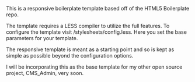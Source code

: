 This is a responsive boilerplate template based off of the HTML5 Boilerplate repo.

The template requires a LESS compiler to utilize the full features. To configure the template visit /stylesheets/config.less. Here you set the base parameters for your template.

The responsive template is meant as a starting point and so is kept as simple as possible beyond the configuration options.

I will be incorporating this as the base template for my other open source project, CMS_Admin, very soon.